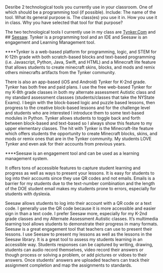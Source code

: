 Desribe 2 technological tools you currently use in your classroom. One of which should be a programming tool (if possible). 
Include:
The name of the tool. What its general purpose is. The class(es) you use it in. How you use it in class. Why you have selected that tool for that purpose?


The two technological tools I currently use in my class are [Tynker.Com](https://www.tynker.com/) and ## [Seesaw](https://web.seesaw.me/).  Tynker is a programming tool and an IDE and Seesaw is an engagement and Learning Management tool. 

****Tynker is a web-based platform for programming, logic, and STEM for K-12th grade with both scratch-based blocks and text-based programming (i.e. Javascript, Python, Java, Swift, and HTML) and a Minecraft lite feature that allows students to create minecraft skins, blocks, and mods and remix others minecrafts artifacts from the Tynker community.

There is also an app-based (iOS and Android) Tynker for K-2nd grade. Tynker has both free and paid plans. I use the free web-based Tynker for my K-8th grade classes in both my alternate assessment Autistic class and my standard assessment classses (students/classes that take the NYState Exams). I begin with the block-based logic and puzzle based lessons, then progress to the creative block-based lessons and for the challenge level and students who are interested I introduce them to some text-based modules in Python. Tynker allows students to toggle back and forth between block-based and text-based so I always show this feature to my upper elementary classes. The hit with Tynker is the Minecraft-lite feature which offers students the opportunity to create Minecraft blocks, skins, and mods or remix ones that are in the Tynker community. My students LOVE Tynker and even ask for their accounts from previous years. 

****Seesaw is an engagement tool and can be used as a learning management system. 

It offers tons of accessible features to capture student learning and progress as well as ways to present your lessons. It is easy for students to log into their accounts since they use QR codes and not emails. Emails is a barrier for my students due to the text-number combination and the length of the DOE student email makes my students prone to errors, especially for students with dyslexia. 

Seesaw allows students to log into their account with a QR code or a text code. I generally use the QR code because it is more accessible and easier sign in than a text code. I prefer Seesaw more, especially for my K-2nd grade classes and my Alternate Assessment Autistic classes. It’s multimedia learning tool allows students to demonstrate their progress in many formats. Seesaw is a great engagement tool that teachers can use to present their lessons. I use Seesaw to present my lessons as well as the lessons in the Seesaw library. It is a great tool to assess my students learning in an accessible way. Students responses can be captured by writing, drawing, students can audio record themselves, video record their answers or though process or solving a problem, or add pictures or vidoes to their answers. Once students’ answers are uploaded teachers can track their assignment completion and map the assignments to standards. 
